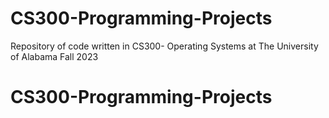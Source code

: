 # CS300-Programming-Projects
Repository of code written in CS300- Operating Systems at The University of Alabama Fall 2023
# CS300-Programming-Projects
